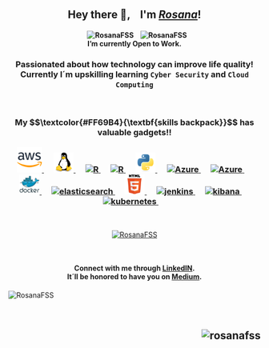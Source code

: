 <h2 align="center">Hey there 👋, &nbsp;&nbsp; I'm <a href="https://www.linkedin.com/in/rosanafssantos/"><em>Rosana</em></a>!<br></h2>

<h4 align="center">
<img height="140px" src="https://github-readme-streak-stats.herokuapp.com/?user=rosanafss&" alt="RosanaFSS"  hspace="10" />
<img height="140px" src="https://github-readme-stats.vercel.app/api?username=rosanafss&show_icons=true&locale=en" alt="RosanaFSS" /><br>
I’m currently <strong>Open to Work</strong>.</h4>

<h3 align="center">Passionated about how technology can improve life quality!<br>Currently I´m upskilling learning <code>Cyber Security</code> and <code>Cloud Computing</code></h3>

<br>

<h3  align="center">My $$\textcolor{#FF69B4}{\textbf{skills backpack}}$$ has valuable gadgets!!<br><br>
<a href="https://aws.amazon.com" target="_blank" rel="noreferrer"> <img src="https://raw.githubusercontent.com/devicons/devicon/master/icons/amazonwebservices/amazonwebservices-original-wordmark.svg" alt="aws" width="50" height="50"/> </a> &nbsp;&nbsp;&nbsp;&nbsp; <a href="https:/www.linux.org/" target="_blank" rel="noreferrer"> <img src="https://raw.githubusercontent.com/devicons/devicon/master/icons/linux/linux-original.svg" alt="linux" width="40" height="40"/> </a>&nbsp;&nbsp;&nbsp;&nbsp; <a href="https://azure.microsoft.com/en-in/" target="_blank" rel="noreferrer"> <img src="https://www.r-project.org/" alt="R" width="40" height="40"/> </a> &nbsp;&nbsp;&nbsp;&nbsp; <a href="https://www.r-project.org/logo/" target="_blank" rel="noreferrer"> <img src="https://www.vectorlogo.zone/logos/microsoft_azure/microsoft_azure-icon.svg" alt="R" width="40" height="40"/> </a> &nbsp;&nbsp;&nbsp;&nbsp; <a href="https://www.python.org" target="_blank" rel="noreferrer"> <img src="https://raw.githubusercontent.com/devicons/devicon/master/icons/python/python-original.svg" alt="python" width="40" height="40"/> </a> &nbsp;&nbsp;&nbsp;&nbsp; <a href="https://azure.microsoft.com/en-in/" target="_blank" rel="noreferrer"> <img src="https://azure.microsoft.com/en-in/" alt="Azure" width="40" height="40"/> </a> &nbsp;&nbsp;&nbsp;&nbsp; <a href="https://www.r-project.org/logo/" target="_blank" rel="noreferrer"> <img src="https://www.vectorlogo.zone/logos/microsoft_azure/microsoft_azure-icon.svg" alt="Azure" width="40" height="40"/> </a> &nbsp;&nbsp;&nbsp;&nbsp;  <a href="https://www.docker.com/" target="_blank" rel="noreferrer"> <img src="https://raw.githubusercontent.com/devicons/devicon/master/icons/docker/docker-original-wordmark.svg" alt="docker" width="40" height="40"/> </a> &nbsp;&nbsp;&nbsp;&nbsp; <a href="https://www.elastic.co" target="_blank" rel="noreferrer"> <img src="https://www.vectorlogo.zone/logos/elastic/elastic-icon.svg" alt="elasticsearch" width="40" height="40"/> </a>  &nbsp;&nbsp;&nbsp;&nbsp;  <a href="https://www.w3.org/html/" target="_blank" rel="noreferrer"> <img src="https://raw.githubusercontent.com/devicons/devicon/master/icons/html5/html5-original-wordmark.svg" alt="html5" width="40" height="40"/> </a> &nbsp;&nbsp;&nbsp;&nbsp; <a href="https://www.jenkins.io" target="_blank" rel="noreferrer"> <img src="https://www.vectorlogo.zone/logos/jenkins/jenkins-icon.svg" alt="jenkins" width="40" height="40"/> </a>  &nbsp;&nbsp;&nbsp;&nbsp;  <a href="https://www.elastic.co/kibana" target="_blank" rel="noreferrer"> <img src="https://www.vectorlogo.zone/logos/elasticco_kibana/elasticco_kibana-icon.svg" alt="kibana" width="40" height="40"/> </a> &nbsp;&nbsp;&nbsp;&nbsp; <a href="https://kubernetes.io" target="_blank" rel="noreferrer"> <img src="https://www.vectorlogo.zone/logos/kubernetes/kubernetes-icon.svg" alt="kubernetes" width="40" height="40"/> </a>  &nbsp;&nbsp;&nbsp;&nbsp; </h3>

<br>

<p align="center"> <a href="https://github.com/ryo-ma/github-profile-trophy"> <img src="https://github-profile-trophy.vercel.app/?username=rosanafss"=algolia alt="RosanaFSS" /></a> </p>

<br>

<h4 align="center">Connect with me through <a href="https://www.linkedin.com/in/rosanafssantos/">LinkedIN</a>.<br>
It´ll be honored to have you on <a href="https://medium.com/rosanafss">Medium</a>.</h4>


<p><img height="80px" align="center" src="https://github-readme-stats.vercel.app/api/top-langs?username=rosanafss&show_icons=true&locale=en&layout=compact" alt="RosanaFSS" /></p>

<h2 align="right"> <img  vspace="30" height="28px" src="https://komarev.com/ghpvc/?username=rosanafss&label=Profile%20views&color=0e75b6&style=flat" alt="rosanafss" /></h2>
